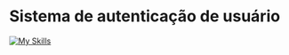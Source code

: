 # Sistema de autenticação de usuário
[![My Skills](https://skillicons.dev/icons?i=js,express,nodejs,mongo)](https://skillicons.dev)

